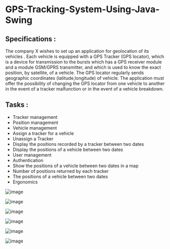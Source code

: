 # GPS-Tracking-System-Using-Java-Swing
## Specifications :
The company X wishes to set up an application for geolocation of its vehicles .
Each vehicle is equipped with a GPS Tracker (GPS locator), which is a device for transmission to the bursts which has a GPS receiver module and a module GSM/GPRS
transmitter, and which is used to know the exact position, by satellite, of a vehicle.
The GPS locator regularly sends geographic coordinates (latitude,longitude) of vehicle.
The application must offer the possibility of changing the GPS locator from one vehicle to another in the event of a tracker malfunction or in the event of a vehicle breakdown.
## Tasks :
- Tracker management
- Position management
- Vehicle management
- Assign a tracker for a vehicle
- Unassign a Tracker
- Display the positions recorded by a tracker between two dates
- Display the positions of a vehicle between two dates
- User management
- Authentication
- Show the positions of a vehicle between two dates in a map
- Number of positions returned by each tracker
- The positions of a vehicle between two dates
- Ergonomics

![image](https://user-images.githubusercontent.com/86926143/166723478-7c603678-ba2e-48d9-a150-1f1d930d091d.png)

![image](https://user-images.githubusercontent.com/86926143/166723629-fc35480c-46b7-4020-ba70-30f201b1ce12.png)

![image](https://user-images.githubusercontent.com/86926143/166723683-90eab43a-3601-404e-aadd-9e06f6401a6a.png)

![image](https://user-images.githubusercontent.com/86926143/166723748-750148d1-f21e-4369-86f1-cf1cae7a799b.png)

![image](https://user-images.githubusercontent.com/86926143/166723814-007e24b5-0fcd-4d99-8532-117f1632a479.png)

![image](https://user-images.githubusercontent.com/86926143/166723951-27b7b658-1d5f-4439-afdf-5271366f1a46.png)
